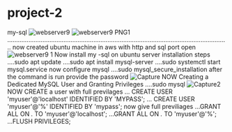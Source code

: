 # project-2
my-sql
![webserver9](https://user-images.githubusercontent.com/29538033/165902412-0769c7b0-c4d4-430a-a764-2985589a4cd4.PNG)
![webserver9 PNG1](https://user-images.githubusercontent.com/29538033/165902569-9e66f8f0-b154-4124-b2e6-2f7b4ca76996.PNG)
..............................................................................................................................
now created ubuntu machine in aws with http and sql port open
![webserver9 1](https://user-images.githubusercontent.com/29538033/165903124-a4255189-816e-49b7-99f7-6b480b82ce91.PNG)
Now install my -sql on ubuntu server
installation steps
....sudo apt update
....sudo apt install mysql-server
....sudo systemctl start mysql.service
now configure mysql 
....sudo mysql_secure_installation
after the command is run provide the password
![Capture](https://user-images.githubusercontent.com/29538033/165904871-2ed1ce11-0698-4dac-8c08-119eb5679b60.PNG)
NOW Creating a Dedicated MySQL User and Granting Privileges
....sudo mysql
![Capture2](https://user-images.githubusercontent.com/29538033/165906379-6b23ff1f-0b46-4bcf-b375-7f00ba33e40b.PNG)
NOW CREATE a user with full previlages
... CREATE USER 'myuser'@'localhost' IDENTIFIED BY 'MYPASS';
... CREATE USER 'myuser'@'%' IDENTIFIED BY 'mypass';
now give full previliages
...GRANT ALL ON *.* TO 'myuser'@'localhost';
...GRANT ALL ON *.* TO 'myuser'@'%';
...FLUSH PRIVILEGES;
